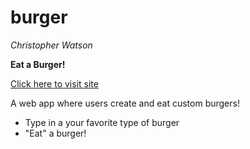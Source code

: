 # burger

_Christopher Watson_

**Eat a Burger!**

[Click here to visit site](https://fathomless-thicket-83676.herokuapp.com)

A web app where users create and eat custom burgers!

* Type in a your favorite type of burger
* "Eat" a burger!